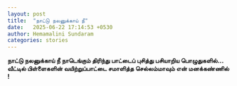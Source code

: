 ```yaml
---
layout: post
title:  "நாட்டு நலனுக்காய் நீ"
date:   2025-06-22 17:14:53 +0530
author: Hemamalini Sundaram
categories: stories
---
```


**நாட்டு நலனுக்காய் நீ நாடெங்கும் திரிந்து பாட்டைப் புசித்து பசியாறிய
பொழுதுகளில்\... வீட்டில் பிள்ளைகளின் வயிற்றுப்பாட்டை சமாளித்த செல்லம்மாவும் என்
மனக்கண்ணில் !**
